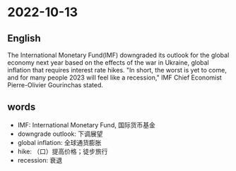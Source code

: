 # 2022-10-13

## English
The International Monetary Fund(IMF)
downgraded its outlook for the global
economy next year based on the effects of 
the war in Ukraine, global inflation that
requires interest rate hikes. "In short, the
worst is yet to come, and for many people
2023 will feel like a recession," IMF Chief
Economist Pierre-Olivier Gourinchas stated.

## words
* IMF: International Monetary Fund, 国际货币基金
* downgrade outlook: 下调展望
* global inflation: 全球通货膨胀
* hike: （口）提高价格；徒步旅行
* recession: 衰退
